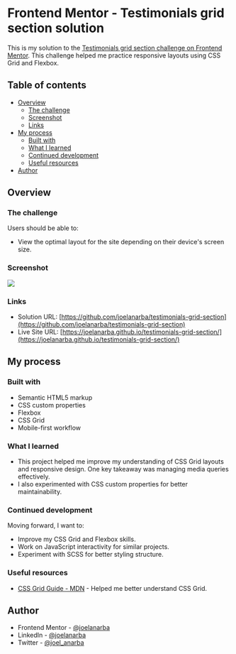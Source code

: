 # Frontend Mentor - Testimonials grid section solution

This is my solution to the [Testimonials grid section challenge on Frontend Mentor](https://www.frontendmentor.io/challenges/testimonials-grid-section-Nnw6J7Un7). This challenge helped me practice responsive layouts using CSS Grid and Flexbox.

## Table of contents

- [Overview](#overview)
  - [The challenge](#the-challenge)
  - [Screenshot](#screenshot)
  - [Links](#links)
- [My process](#my-process)
  - [Built with](#built-with)
  - [What I learned](#what-i-learned)
  - [Continued development](#continued-development)
  - [Useful resources](#useful-resources)
- [Author](#author)

## Overview

### The challenge

Users should be able to:

- View the optimal layout for the site depending on their device's screen size.

### Screenshot

![](./images/screenshot.png.jpg)

### Links

- Solution URL: [https://github.com/joelanarba/testimonials-grid-section](https://github.com/joelanarba/testimonials-grid-section)
- Live Site URL: [https://joelanarba.github.io/testimonials-grid-section/](https://joelanarba.github.io/testimonials-grid-section/)

## My process

### Built with

- Semantic HTML5 markup
- CSS custom properties
- Flexbox
- CSS Grid
- Mobile-first workflow

### What I learned

- This project helped me improve my understanding of CSS Grid layouts and responsive design. One key takeaway was managing media queries effectively.
- I also experimented with CSS custom properties for better maintainability.

### Continued development

Moving forward, I want to:

- Improve my CSS Grid and Flexbox skills.
- Work on JavaScript interactivity for similar projects.
- Experiment with SCSS for better styling structure.

### Useful resources

- [CSS Grid Guide - MDN](https://developer.mozilla.org/en-US/docs/Web/CSS/CSS_grid_layout) - Helped me better understand CSS Grid.

## Author

- Frontend Mentor - [@joelanarba](https://www.frontendmentor.io/profile/joelanarba)
- LinkedIn - [@joelanarba](https://www.linkedin.com/in/joelanarba/)
- Twitter - [@joel_anarba](https://x.com/joel_anarba)
